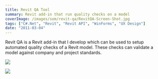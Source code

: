 ```yaml
---
title: Revit QA Tool
summary: Revit add-in that run quality checks on a model
coverImage: /images/som/revit-qa/RevitQA-Screen-Shot.jpg
tags: ["C#.Net", "Revit", "Revit API", "WinForms", "UX Design"]
date: "2011-03-04"
---
```


Revit QA is a Revit add-in that I develop which can be used to setup automated quality checks of a Revit model. These checks can validate a model against company and project standards.

![](/images/som/revit-qa/Revit-QA-icon.jpg)

![](/images/som/revit-qa/ribbon.jpg)
